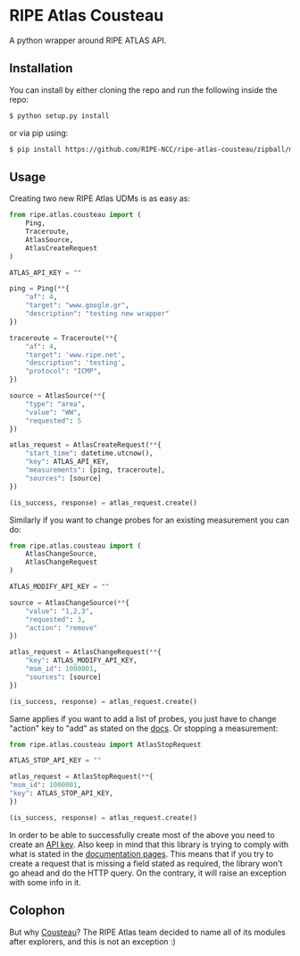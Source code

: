 # RIPE Atlas Cousteau

A python wrapper around RIPE ATLAS API.

## Installation

You can install by either cloning the repo and run the following inside the repo:

```bash
$ python setup.py install
```

or via pip using:
```bash
$ pip install https://github.com/RIPE-NCC/ripe-atlas-cousteau/zipball/master
```

## Usage
Creating two new RIPE Atlas UDMs is as easy as:
```python
from ripe.atlas.cousteau import (
    Ping, 
    Traceroute,
    AtlasSource, 
    AtlasCreateRequest
)

ATLAS_API_KEY = ""

ping = Ping(**{
    "af": 4,
    "target": "www.google.gr",
    "description": "testing new wrapper"
})

traceroute = Traceroute(**{
    "af": 4,
    "target": 'www.ripe.net',
    "description": 'testing',
    "protocol": "ICMP",
})

source = AtlasSource(**{
    "type": "area",
    "value": "WW",
    "requested": 5 
})

atlas_request = AtlasCreateRequest(**{
    "start_time": datetime.utcnow(),
    "key": ATLAS_API_KEY,
    "measurements": [ping, traceroute],
    "sources": [source]
})

(is_success, response) = atlas_request.create()
```

Similarly if you want to change probes for an existing measurement you can do:
```python
from ripe.atlas.cousteau import (
    AtlasChangeSource, 
    AtlasChangeRequest
)

ATLAS_MODIFY_API_KEY = ""

source = AtlasChangeSource(**{
    "value": "1,2,3",
    "requested": 3,
    "action": "remove"
})

atlas_request = AtlasChangeRequest(**{
    "key": ATLAS_MODIFY_API_KEY,
    "msm_id": 1000001,
    "sources": [source]
})

(is_success, response) = atlas_request.create()
```
Same applies if you want to add a list of probes, you just have to change "action" key to "add" as stated on the [docs](https://atlas.ripe.net/docs/rest/#participation-request).
Or stopping a measurement:
```python
from ripe.atlas.cousteau import AtlasStopRequest

ATLAS_STOP_API_KEY = ""

atlas_request = AtlasStopRequest(**{
"msm_id": 1000001,
"key": ATLAS_STOP_API_KEY,
})

(is_success, response) = atlas_request.create()
```

In order to be able to successfully create most of the above you need to create an [API key](https://atlas.ripe.net/docs/keys/).
Also keep in mind that this library is trying to comply with what is stated in the [documentation pages](https://atlas.ripe.net/docs/measurement-creation-api/). This means that if you try to create a request that is missing a field stated as required, the library won't go ahead and do the HTTP query. On the contrary, it will raise an exception with some info in it.

## Colophon

But why [Cousteau](http://en.wikipedia.org/wiki/Jacques_Cousteau)? The RIPE Atlas team decided to name all of its modules after explorers, and this is not an exception :)
